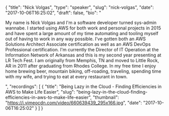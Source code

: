 {
  "title": "Nick Volgas",
  "type": "speaker",
  "slug": "nick-volgas",
  "date": "2017-10-06T16:25:02",
  "draft": false,
  "bio": "<p>My name is Nick Volgas and I'm a software developer turned sys-admin wannabe. I started using AWS for both work and personal projects in 2015 and have spent a large amount of my time automating and tooling myself out of having to work in any way possible. I've gotten both an AWS Solutions Architect Associate certification as well as an AWS DevOps Professional certification. I'm currently the Director of IT Operation at the Information Network of Arkansas and this is my second year presenting at LR Tech Fest. I am originally from Memphis, TN and moved to Little Rock, AR in 2011 after graduating from Rhodes College. In my free time I enjoy home brewing beer, mountain biking, off-roading, traveling, spending time with my wife, and trying to eat at every restaurant in town.</p>",
  "recordings": [
    {
      "title": "Being Lazy in the Cloud - Finding Efficiencies in AWS to Make Life Easier",
      "slug": "being-lazy-in-the-cloud-finding-efficiencies-in-aws-to-make-life-easier",
      "thumbnail": "https://i.vimeocdn.com/video/660639439_295x166.jpg",
      "date": "2017-10-06T16:25:02"
    }
  ]
}